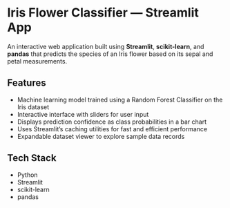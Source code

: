 # Iris Flower Classifier — Streamlit App

An interactive web application built using **Streamlit**, **scikit-learn**, and **pandas** that predicts the species of an Iris flower based on its sepal and petal measurements.

## Features

- Machine learning model trained using a Random Forest Classifier on the Iris dataset  
- Interactive interface with sliders for user input  
- Displays prediction confidence as class probabilities in a bar chart  
- Uses Streamlit’s caching utilities for fast and efficient performance  
- Expandable dataset viewer to explore sample data records  

## Tech Stack

- Python  
- Streamlit  
- scikit-learn  
- pandas  


